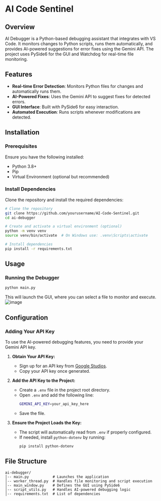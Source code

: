 # AI Code Sentinel

## Overview
AI Debugger is a Python-based debugging assistant that integrates with VS Code. It monitors changes to Python scripts, runs them automatically, and provides AI-powered suggestions for error fixes using the Gemini API. The project uses PySide6 for the GUI and Watchdog for real-time file monitoring.

## Features
- **Real-time Error Detection**: Monitors Python files for changes and automatically runs them.
- **AI-Powered Fixes**: Uses the Gemini API to suggest fixes for detected errors.
- **GUI Interface**: Built with PySide6 for easy interaction.
- **Automated Execution**: Runs scripts whenever modifications are detected.

## Installation
### Prerequisites
Ensure you have the following installed:
- Python 3.8+
- Pip
- Virtual Environment (optional but recommended)

### Install Dependencies
Clone the repository and install the required dependencies:
```sh
# Clone the repository
git clone https://github.com/yourusername/AI-Code-Sentinel.git
cd ai-debugger

# Create and activate a virtual environment (optional)
python -m venv venv
source venv/bin/activate  # On Windows use: .venv\Scripts\activate

# Install dependencies
pip install -r requirements.txt
```

## Usage
### Running the Debugger
```sh
python main.py
```
This will launch the GUI, where you can select a file to monitor and execute.
![image](https://github.com/user-attachments/assets/97155c0d-3df8-400b-a252-131eeac8c3ca)

## Configuration
### Adding Your API Key
To use the AI-powered debugging features, you need to provide your Gemini API key.

1. **Obtain Your API Key:**
   - Sign up for an API key from [Google Studios](https://aistudio.google.com/apikey).
   - Copy your API key once generated.

2. **Add the API Key to the Project:**
   - Create a `.env` file in the project root directory.
   - Open `.env` and add the following line:
     ```sh
     GEMINI_API_KEY=your_api_key_here
     ```
   - Save the file.

3. **Ensure the Project Loads the Key:**
   - The script will automatically read from `.env` if properly configured.
   - If needed, install `python-dotenv` by running:
     ```sh
     pip install python-dotenv
     ```


## File Structure
```
ai-debugger/
│-- main.py           # Launches the application
│-- worker_thread.py  # Handles file monitoring and script execution
│-- main_window.py    # Defines the GUI using PySide6
│-- script_utils.py   # Handles AI-powered debugging logic
│-- requirements.txt  # List of dependencies
```

